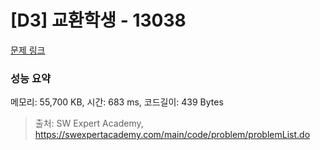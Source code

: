 # [D3] 교환학생 - 13038 

[문제 링크](https://swexpertacademy.com/main/code/problem/problemDetail.do?contestProbId=AXxNn6GaPW4DFASZ) 

### 성능 요약

메모리: 55,700 KB, 시간: 683 ms, 코드길이: 439 Bytes



> 출처: SW Expert Academy, https://swexpertacademy.com/main/code/problem/problemList.do
